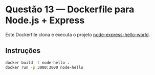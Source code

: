 # Questão 13 — Dockerfile para Node.js + Express

Este Dockerfile clona e executa o projeto [node-express-hello-world](https://github.com/eMahtab/node-express-hello-world).

## Instruções

```bash
docker build -t node-hello .
docker run -p 3000:3000 node-hello
